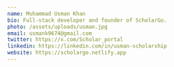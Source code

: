 ```yaml
---
name: Muhammad Usman Khan
bio: Full-stack developer and founder of ScholarGo.
photo: /assets/uploads/usman.jpg
email: usmank9674@gmail.com
twitter: https://x.com/Scholar_portal
linkedin: https://linkedin.com/in/usman-scholarship
website: https://scholargo.netlify.app
---
```

